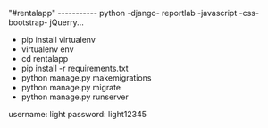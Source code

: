 "#rentalapp"    -----------   python -django- reportlab -javascript -css- bootstrap- jQuerry...

* pip install virtualenv
* virtualenv env
* cd rentalapp 
* pip install -r requirements.txt
* python manage.py makemigrations
* python manage.py migrate
* python manage.py runserver

username: light
password: light12345
